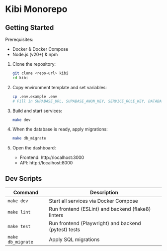 # Kibi Monorepo

## Getting Started

Prerequisites:
- Docker & Docker Compose
- Node.js (v20+) & npm

1. Clone the repository:

   ```bash
   git clone <repo-url> kibi
   cd kibi
   ```

2. Copy environment template and set variables:

   ```bash
   cp .env.example .env
   # Fill in SUPABASE_URL, SUPABASE_ANON_KEY, SERVICE_ROLE_KEY, DATABASE_URL, STRIPE_SECRET_KEY, MAKE_WEBHOOK_TOKEN, OPENAI_API_KEY, RESEND_API_KEY
   ```

3. Build and start services:

   ```bash
   make dev
   ```

4. When the database is ready, apply migrations:

   ```bash
   make db_migrate
   ```

5. Open the dashboard:

   - Frontend: http://localhost:3000
   - API:     http://localhost:8000

## Dev Scripts

| Command       | Description                                      |
|---------------|--------------------------------------------------|
| `make dev`    | Start all services via Docker Compose            |
| `make lint`   | Run frontend (ESLint) and backend (flake8) linters |
| `make test`   | Run frontend (Playwright) and backend (pytest) tests |
| `make db_migrate` | Apply SQL migrations                          |
